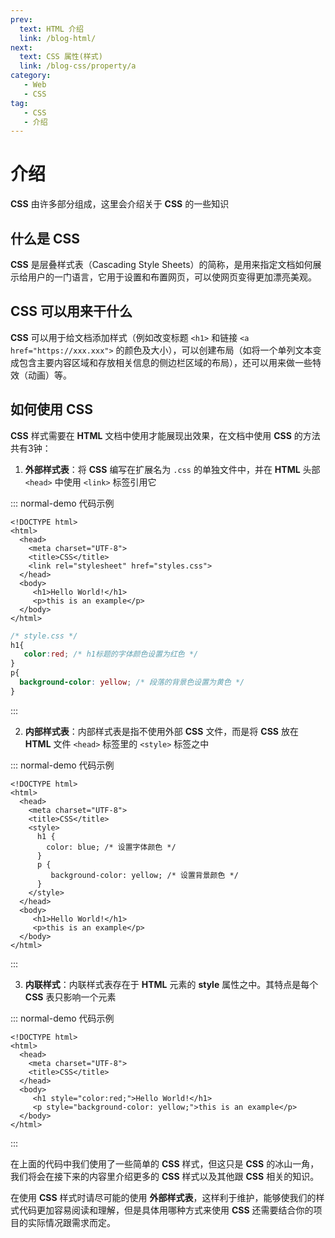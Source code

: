 ```yaml
---
prev:
  text: HTML 介绍
  link: /blog-html/
next: 
  text: CSS 属性(样式)
  link: /blog-css/property/a 
category:
   - Web
   - CSS
tag:
   - CSS
   - 介绍 
---
```



# 介绍
**CSS** 由许多部分组成，这里会介绍关于 **CSS** 的一些知识

## 什么是 CSS
**CSS** 是层叠样式表（Cascading Style Sheets）的简称，是用来指定文档如何展示给用户的一门语言，它用于设置和布置网页，可以使网页变得更加漂亮美观。

## CSS 可以用来干什么
**CSS**  可以用于给文档添加样式（例如改变标题 ```<h1>``` 和链接 ```<a href="https://xxx.xxx">``` 的颜色及大小），可以创建布局（如将一个单列文本变成包含主要内容区域和存放相关信息的侧边栏区域的布局），还可以用来做一些特效（动画）等。

## 如何使用 CSS
**CSS** 样式需要在 **HTML** 文档中使用才能展现出效果，在文档中使用 **CSS** 的方法共有3钟：  
1. **外部样式表**：将 **CSS** 编写在扩展名为 ```.css``` 的单独文件中，并在 **HTML** 头部 ```<head>``` 中使用 ```<link>``` 标签引用它  

::: normal-demo 代码示例

```html{6}
<!DOCTYPE html>
<html>
  <head>
    <meta charset="UTF-8">
    <title>CSS</title>
    <link rel="stylesheet" href="styles.css">
  </head>
  <body>
     <h1>Hello World!</h1>
     <p>this is an example</p>
  </body>
</html>
```

```css
/* style.css */
h1{
   color:red; /* h1标题的字体颜色设置为红色 */
}
p{
  background-color: yellow; /* 段落的背景色设置为黄色 */  
}
```
:::    

2. **内部样式表**：内部样式表是指不使用外部 **CSS** 文件，而是将 **CSS** 放在 **HTML** 文件 ```<head>``` 标签里的 ```<style>``` 标签之中  


::: normal-demo 代码示例

```html{6-13}
<!DOCTYPE html>
<html>
  <head>
    <meta charset="UTF-8">
    <title>CSS</title>
    <style>
      h1 {
        color: blue; /* 设置字体颜色 */
      }
      p {
         background-color: yellow; /* 设置背景颜色 */
      }
    </style>
  </head>
  <body>
     <h1>Hello World!</h1>
     <p>this is an example</p>
  </body>
</html>
```
:::  


3. **内联样式**：内联样式表存在于 **HTML** 元素的 **style** 属性之中。其特点是每个 **CSS** 表只影响一个元素  


::: normal-demo 代码示例

```html{8,9}
<!DOCTYPE html>
<html>
  <head>
    <meta charset="UTF-8">
    <title>CSS</title>
  </head>
  <body>
     <h1 style="color:red;">Hello World!</h1>
     <p style="background-color: yellow;">this is an example</p>
  </body>
</html>
```
:::  

在上面的代码中我们使用了一些简单的 **CSS** 样式，但这只是 **CSS** 的冰山一角，我们将会在接下来的内容里介绍更多的 **CSS** 样式以及其他跟 **CSS** 相关的知识。   
<Minfo>

在使用 **CSS** 样式时请尽可能的使用 **外部样式表**，这样利于维护，能够使我们的样式代码更加容易阅读和理解，但是具体用哪种方式来使用 **CSS** 还需要结合你的项目的实际情况跟需求而定。
</Minfo>      